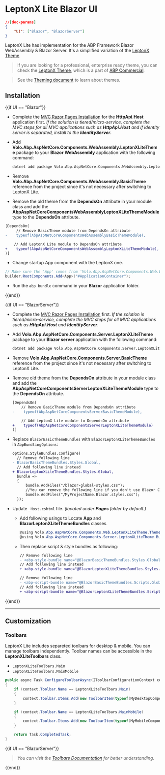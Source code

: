 # LeptonX Lite Blazor UI

````json
//[doc-params]
{
    "UI": ["Blazor", "BlazorServer"]
}
````

LeptonX Lite has implementation for the ABP Framework Blazor WebAssembly & Blazor Server. It's a simplified variation of the [LeptonX Theme](https://x.leptontheme.com/).

>   If you are looking for a professional, enterprise ready theme, you can check the [LeptonX Theme](https://x.leptontheme.com/), which is a part of [ABP Commercial](https://commercial.abp.io/).

> See the [Theming document](https://docs.abp.io/en/abp/latest/UI/AspNetCore/Theming) to learn about themes.

## Installation

{{if UI == "Blazor"}}
- Complete the [MVC Razor Pages Installation](mvc.md#installation) for the **HttpApi.Host** application first. _If the solution is tiered/micro-service, complete the MVC steps for all MVC applications such as **HttpApi.Host** and if identity server is separated, install to the **IdentityServer**_.

- Add **Volo.Abp.AspNetCore.Components.WebAssembly.LeptonXLiteTheme** package to your **Blazor WebAssembly** application with the following command:

  ```bash
  dotnet add package Volo.Abp.AspNetCore.Components.WebAssembly.LeptonXLiteTheme --prerelease
  ```

- Remove **Volo.Abp.AspNetCore.Components.WebAssembly.BasicTheme** reference from the project since it's not necessary after switching to LeptonX Lite.

- Remove the old theme from the **DependsOn** attribute in your module class and add the **AbpAspNetCoreComponentsWebAssemblyLeptonXLiteThemeModule** type to the **DependsOn** attribute.

```diff
[DependsOn(
     // Remove BasicTheme module from DependsOn attribute
-    typeof(AbpAspNetCoreComponentsWebAssemblyBasicThemeModule),

    // Add LeptonX Lite module to DependsOn attribute
+    typeof(AbpAspNetCoreComponentsWebAssemblyLeptonXLiteThemeModule),
)]
```

- Change startup App component with the LeptonX one.

```csharp
// Make sure the 'App' comes from 'Volo.Abp.AspNetCore.Components.Web.LeptonXLiteTheme.Themes.LeptonXLite' namespace.
builder.RootComponents.Add<App>("#ApplicationContainer");
```

- Run the `abp bundle` command in your **Blazor** application folder.

{{end}}


{{if UI == "BlazorServer"}}

- Complete the [MVC Razor Pages Installation](mvc.md#installation) first. _If the solution is tiered/micro-service, complete the MVC steps for all MVC applications such as **HttpApi.Host** and **IdentityServer**_.

- Add **Volo.Abp.AspNetCore.Components.Server.LeptonXLiteTheme** package to your **Blazor server** application with the following command:

  ```bash
  dotnet add package Volo.Abp.AspNetCore.Components.Server.LeptonXLiteTheme --prerelease
  ```

- Remove **Volo.Abp.AspNetCore.Components.Server.BasicTheme** reference from the project since it's not necessary after switching to LeptonX Lite.


- Remove old theme from the **DependsOn** attribute in your module class and add the **AbpAspNetCoreComponentsServerLeptonXLiteThemeModule** type to the **DependsOn** attribute.

  ```diff
  [DependsOn(
      // Remove BasicTheme module from DependsOn attribute
  -    typeof(AbpAspNetCoreComponentsServerBasicThemeModule),

      // Add LeptonX Lite module to DependsOn attribute
  +    typeof(AbpAspNetCoreComponentsServerLeptonXLiteThemeModule)
  )]
  ```

- Replace `BlazorBasicThemeBundles` with `BlazorLeptonXLiteThemeBundles` in `AbpBundlingOptions`:
  ```diff
  options.StyleBundles.Configure(
    // Remove following line
  - BlazorBasicThemeBundles.Styles.Global,
    // Add following line instead
  + BlazorLeptonXLiteThemeBundles.Styles.Global,
    bundle =>
    {
        bundle.AddFiles("/blazor-global-styles.css");
        //You can remove the following line if you don't use Blazor CSS isolation for components
        bundle.AddFiles("/MyProjectName.Blazor.styles.css");
    });
  ```

- Update `_Host.cshtml` file. _(located under **Pages** folder by default.)_

  - Add following usings to Locate **App** and **BlazorLeptonXLiteThemeBundles** classes.
    ```csharp
    @using Volo.Abp.AspNetCore.Components.Web.LeptonXLiteTheme.Themes.LeptonXLite
    @using Volo.Abp.AspNetCore.Components.Server.LeptonXLiteTheme.Bundling
    ```
  - Then replace script & style bundles as following:
    ```diff
    // Remove following line
    - <abp-style-bundle name="@BlazorBasicThemeBundles.Styles.Global" />
    // Add following line instead
    + <abp-style-bundle name="@BlazorLeptonXLiteThemeBundles.Styles.Global" />
    ```

    ```diff
    // Remove following line
    - <abp-script-bundle name="@BlazorBasicThemeBundles.Scripts.Global" />
    // Add following line instead
    + <abp-script-bundle name="@BlazorLeptonXLiteThemeBundles.Scripts.Global" />
    ```

{{end}}


---

## Customization

### Toolbars
LeptonX Lite includes separeted toolbars for desktop & mobile. You can manage toolbars independently. Toolbar names can be accessible in the **LeptonXLiteToolbars** class.

- `LeptonXLiteToolbars.Main`
- `LeptonXLiteToolbars.MainMobile`

```csharp
public async Task ConfigureToolbarAsync(IToolbarConfigurationContext context)
{
    if (context.Toolbar.Name == LeptonXLiteToolbars.Main)
    {
        context.Toolbar.Items.Add(new ToolbarItem(typeof(MyDesktopComponent)));
    }

    if (context.Toolbar.Name == LeptonXLiteToolbars.MainMobile)
    {
        context.Toolbar.Items.Add(new ToolbarItem(typeof(MyMobileComponent)));
    }

    return Task.CompletedTask;
}
```

{{if UI == "BlazorServer"}}

> _You can visit the [Toolbars Documentation](https://docs.abp.io/en/abp/latest/UI/Blazor/Toolbars) for better understanding._

{{end}}
